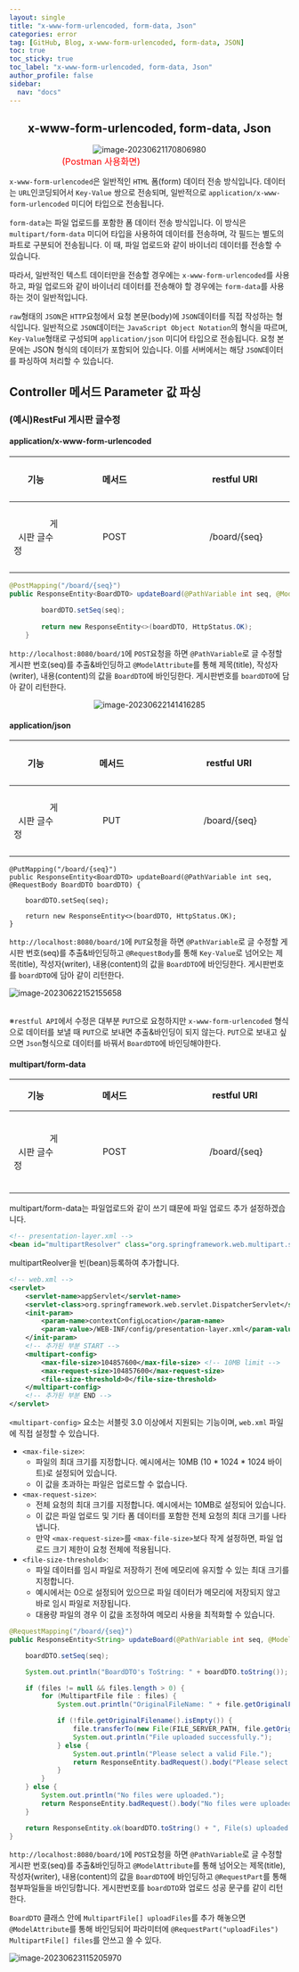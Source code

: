 ```yaml
---
layout: single
title: "x-www-form-urlencoded, form-data, Json"
categories: error
tag: [GitHub, Blog, x-www-form-urlencoded, form-data, JSON]
toc: true
toc_sticky: true
toc_label: "x-www-form-urlencoded, form-data, Json"
author_profile: false
sidebar:
  nav: "docs"
---
```


## <center>x-www-form-urlencoded, form-data, Json</center>

<center><img src="/images/2023-06-21-15th/image-20230621170806980.png" alt="image-20230621170806980" /></center>&nbsp;&nbsp;&nbsp;&nbsp;&nbsp;&nbsp;&nbsp;&nbsp;&nbsp;&nbsp;&nbsp;&nbsp;&nbsp;&nbsp;&nbsp;&nbsp;&nbsp;&nbsp;&nbsp;&nbsp;&nbsp;&nbsp;&nbsp;&nbsp;<font size="3px" color="red">(Postman 사용화면)</font>

`x-www-form-urlencoded`은 일반적인 `HTML` 폼(form) 데이터 전송 방식입니다. 데이터는 `URL`인코딩되어서 `Key-Value` 쌍으로 전송되며, 일반적으로 `application/x-www-form-urlencoded` 미디어 타입으로 전송됩니다.

`form-data`는 파일 업로드를 포함한 폼 데이터 전송 방식입니다. 이 방식은 `multipart/form-data` 미디어 타입을 사용하여 데이터를 전송하며, 각 필드는 별도의 파트로 구분되어 전송됩니다. 이 때, 파일 업로드와 같이 바이너리 데이터를 전송할 수 있습니다.

따라서, 일반적인 텍스트 데이터만을 전송할 경우에는 `x-www-form-urlencoded`를 사용하고, 파일 업로드와 같이 바이너리 데이터를 전송해야 할 경우에는 `form-data`를 사용하는 것이 일반적입니다.

`raw`형태의 `JSON`은 `HTTP`요청에서 요청 본문(body)에 `JSON`데이터를 직접 작성하는 형식입니다. 일반적으로 `JSON`데이터는 `JavaScript Object Notation`의 형식을 따르며, `Key-Value`형태로 구성되며 `application/json` 미디어 타입으로 전송됩니다. 요청 본문에는 JSON 형식의 데이터가 포함되어 있습니다. 이를 서버에서는 해당 `JSON`데이터를 파싱하여 처리할 수 있습니다.



## Controller 메서드 Parameter 값 파싱

### (예시)RestFul 게시판 글수정

#### application/x-www-form-urlencoded

|                             기능                             |                            메서드                            |                         restful URI                          | <center>&nbsp;&nbsp;&nbsp;&nbsp;&nbsp;&nbsp;&nbsp;&nbsp;&nbsp;&nbsp;&nbsp;&nbsp;&nbsp;&nbsp;&nbsp;입력 필드&nbsp;&nbsp;&nbsp;&nbsp;&nbsp;&nbsp;&nbsp;&nbsp;&nbsp;&nbsp;&nbsp;&nbsp;&nbsp;&nbsp;&nbsp;</center> |
| :----------------------------------------------------------: | :----------------------------------------------------------: | :----------------------------------------------------------: | :----------------------------------------------------------- |
| &nbsp;&nbsp;&nbsp;&nbsp;&nbsp;&nbsp;&nbsp;&nbsp;&nbsp;&nbsp;&nbsp;&nbsp;&nbsp;&nbsp;&nbsp;게시판 글수정&nbsp;&nbsp;&nbsp;&nbsp;&nbsp;&nbsp;&nbsp;&nbsp;&nbsp;&nbsp;&nbsp;&nbsp;&nbsp;&nbsp;&nbsp; | &nbsp;&nbsp;&nbsp;&nbsp;&nbsp;&nbsp;&nbsp;&nbsp;&nbsp;&nbsp;&nbsp;&nbsp;&nbsp;&nbsp;&nbsp;POST&nbsp;&nbsp;&nbsp;&nbsp;&nbsp;&nbsp;&nbsp;&nbsp;&nbsp;&nbsp;&nbsp;&nbsp;&nbsp;&nbsp;&nbsp; | &nbsp;&nbsp;&nbsp;&nbsp;&nbsp;&nbsp;&nbsp;&nbsp;&nbsp;&nbsp;&nbsp;&nbsp;&nbsp;&nbsp;&nbsp;&nbsp;/board/{seq}&nbsp;&nbsp;&nbsp;&nbsp;&nbsp;&nbsp;&nbsp;&nbsp;&nbsp;&nbsp;&nbsp;&nbsp;&nbsp;&nbsp;&nbsp; | title : String<br />writer : String<br />content : String    |

```java
@PostMapping("/board/{seq}")
public ResponseEntity<BoardDTO> updateBoard(@PathVariable int seq, @ModelAttribute BoardDTO boardDTO) {
		
		boardDTO.setSeq(seq);
		
		return new ResponseEntity<>(boardDTO, HttpStatus.OK);
	}
```

`http://localhost:8080/board/1`에 `POST`요청을 하면 `@PathVariable`로 글 수정할 게시판 번호(seq)를 추출&바인딩하고 `@ModelAttribute`를 통해 제목(title), 작성자(writer), 내용(content)의 값을 `BoardDTO`에 바인딩한다. 게시판번호를 `boardDTO`에 담아 같이 리턴한다.

<center><img src="/images/2023-06-21-15th/image-20230622141416285.png" alt="image-20230622141416285" /></center>

#### application/json

|                             기능                             |                            메서드                            |                         restful URI                          | <center>&nbsp;&nbsp;&nbsp;&nbsp;&nbsp;&nbsp;&nbsp;&nbsp;&nbsp;&nbsp;&nbsp;&nbsp;&nbsp;&nbsp;&nbsp;입력 필드&nbsp;&nbsp;&nbsp;&nbsp;&nbsp;&nbsp;&nbsp;&nbsp;&nbsp;&nbsp;&nbsp;&nbsp;&nbsp;&nbsp;&nbsp;</center> |
| :----------------------------------------------------------: | :----------------------------------------------------------: | :----------------------------------------------------------: | :----------------------------------------------------------- |
| &nbsp;&nbsp;&nbsp;&nbsp;&nbsp;&nbsp;&nbsp;&nbsp;&nbsp;&nbsp;&nbsp;&nbsp;&nbsp;&nbsp;&nbsp;게시판 글수정&nbsp;&nbsp;&nbsp;&nbsp;&nbsp;&nbsp;&nbsp;&nbsp;&nbsp;&nbsp;&nbsp;&nbsp;&nbsp;&nbsp;&nbsp; | &nbsp;&nbsp;&nbsp;&nbsp;&nbsp;&nbsp;&nbsp;&nbsp;&nbsp;&nbsp;&nbsp;&nbsp;&nbsp;&nbsp;&nbsp;PUT&nbsp;&nbsp;&nbsp;&nbsp;&nbsp;&nbsp;&nbsp;&nbsp;&nbsp;&nbsp;&nbsp;&nbsp;&nbsp;&nbsp;&nbsp; | &nbsp;&nbsp;&nbsp;&nbsp;&nbsp;&nbsp;&nbsp;&nbsp;&nbsp;&nbsp;&nbsp;&nbsp;&nbsp;&nbsp;&nbsp;&nbsp;/board/{seq}&nbsp;&nbsp;&nbsp;&nbsp;&nbsp;&nbsp;&nbsp;&nbsp;&nbsp;&nbsp;&nbsp;&nbsp;&nbsp;&nbsp;&nbsp; | title : String<br />writer : String<br />content : String    |

```
@PutMapping("/board/{seq}")
public ResponseEntity<BoardDTO> updateBoard(@PathVariable int seq, @RequestBody BoardDTO boardDTO) {

    boardDTO.setSeq(seq);

    return new ResponseEntity<>(boardDTO, HttpStatus.OK);
}
```

`http://localhost:8080/board/1`에 `PUT`요청을 하면 `@PathVariable`로 글 수정할 게시판 번호(seq)를 추출&바인딩하고 `@RequestBody`를 통해 `Key-Value`로 넘어오는 제목(title), 작성자(writer), 내용(content)의 값을 `BoardDTO`에 바인딩한다. 게시판번호를 `boardDTO`에 담아 같이 리턴한다.

<img src="/images/2023-06-21-15th/image-20230622152155658.png" alt="image-20230622152155658" />

<BR>※`restful API`에서 수정은 대부분 `PUT`으로 요청하지만 `x-www-form-urlencoded` 형식으로 데이터를 보낼 때 `PUT`으로 보내면 추출&바인딩이 되지 않는다. `PUT`으로 보내고 싶으면 `Json`형식으로 데이터를 바꿔서 `BoardDTO`에 바인딩해야한다.  

#### multipart/form-data

|                             기능                             |                            메서드                            |                         restful URI                          | <center>&nbsp;&nbsp;&nbsp;&nbsp;&nbsp;&nbsp;&nbsp;&nbsp;&nbsp;&nbsp;&nbsp;&nbsp;&nbsp;&nbsp;&nbsp;입력 필드&nbsp;&nbsp;&nbsp;&nbsp;&nbsp;&nbsp;&nbsp;&nbsp;&nbsp;&nbsp;&nbsp;&nbsp;&nbsp;&nbsp;&nbsp;</center> |
| :----------------------------------------------------------: | :----------------------------------------------------------: | :----------------------------------------------------------: | :----------------------------------------------------------- |
| &nbsp;&nbsp;&nbsp;&nbsp;&nbsp;&nbsp;&nbsp;&nbsp;&nbsp;&nbsp;&nbsp;&nbsp;&nbsp;&nbsp;&nbsp;게시판 글수정&nbsp;&nbsp;&nbsp;&nbsp;&nbsp;&nbsp;&nbsp;&nbsp;&nbsp;&nbsp;&nbsp;&nbsp;&nbsp;&nbsp;&nbsp; | &nbsp;&nbsp;&nbsp;&nbsp;&nbsp;&nbsp;&nbsp;&nbsp;&nbsp;&nbsp;&nbsp;&nbsp;&nbsp;&nbsp;&nbsp;POST&nbsp;&nbsp;&nbsp;&nbsp;&nbsp;&nbsp;&nbsp;&nbsp;&nbsp;&nbsp;&nbsp;&nbsp;&nbsp;&nbsp;&nbsp; | &nbsp;&nbsp;&nbsp;&nbsp;&nbsp;&nbsp;&nbsp;&nbsp;&nbsp;&nbsp;&nbsp;&nbsp;&nbsp;&nbsp;&nbsp;&nbsp;/board/{seq}&nbsp;&nbsp;&nbsp;&nbsp;&nbsp;&nbsp;&nbsp;&nbsp;&nbsp;&nbsp;&nbsp;&nbsp;&nbsp;&nbsp;&nbsp; | title : String<br />writer : String<br />content : String<br/>uploadFile : MultipartFile |

multipart/form-data는 파일업로드와 같이 쓰기 떄문에 파일 업로드 추가 설정하겠습니다.

```xml
<!-- presentation-layer.xml -->
<bean id="multipartResolver" class="org.springframework.web.multipart.support.StandardServletMultipartResolver" />
```

multipartReolver을 빈(bean)등록하여 추가합니다.

```XML
<!-- web.xml -->
<servlet>
    <servlet-name>appServlet</servlet-name>
    <servlet-class>org.springframework.web.servlet.DispatcherServlet</servlet-class>
    <init-param>
        <param-name>contextConfigLocation</param-name>
        <param-value>/WEB-INF/config/presentation-layer.xml</param-value>
    </init-param>
    <!-- 추가된 부분 START -->
    <multipart-config>
        <max-file-size>104857600</max-file-size> <!-- 10MB limit -->
        <max-request-size>104857600</max-request-size>
        <file-size-threshold>0</file-size-threshold>
    </multipart-config>
    <!-- 추가된 부분 END -->
</servlet>
```

 `<multipart-config>` 요소는 서블릿 3.0 이상에서 지원되는 기능이며, `web.xml` 파일에 직접 설정할 수 있습니다.

- `<max-file-size>`:
  - 파일의 최대 크기를 지정합니다. 예시에서는 10MB (10 * 1024 * 1024 바이트)로 설정되어 있습니다.
  - 이 값을 초과하는 파일은 업로드할 수 없습니다.
- `<max-request-size>`:
  - 전체 요청의 최대 크기를 지정합니다. 예시에서는 10MB로 설정되어 있습니다.
  - 이 값은 파일 업로드 및 기타 폼 데이터를 포함한 전체 요청의 최대 크기를 나타냅니다.
  - 만약 `<max-request-size>`를 `<max-file-size>`보다 작게 설정하면, 파일 업로드 크기 제한이 요청 전체에 적용됩니다.
- `<file-size-threshold>`:
  - 파일 데이터를 임시 파일로 저장하기 전에 메모리에 유지할 수 있는 최대 크기를 지정합니다.
  - 예시에서는 0으로 설정되어 있으므로 파일 데이터가 메모리에 저장되지 않고 바로 임시 파일로 저장됩니다.
  - 대용량 파일의 경우 이 값을 조정하여 메모리 사용을 최적화할 수 있습니다.

```JAVA
@RequestMapping("/board/{seq}")
public ResponseEntity<String> updateBoard(@PathVariable int seq, @ModelAttribute BoardDTO boardDTO, @RequestPart("uploadFiles") MultipartFile[] files) throws IllegalStateException, IOException {

    boardDTO.setSeq(seq);

    System.out.println("BoardDTO's ToString: " + boardDTO.toString());

    if (files != null && files.length > 0) {
        for (MultipartFile file : files) {
            System.out.println("OriginalFileName: " + file.getOriginalFilename());

            if (!file.getOriginalFilename().isEmpty()) {
                file.transferTo(new File(FILE_SERVER_PATH, file.getOriginalFilename()));
                System.out.println("File uploaded successfully.");
            } else {
                System.out.println("Please select a valid File.");
                return ResponseEntity.badRequest().body("Please select a valid File.");
            }
        }
    } else {
        System.out.println("No files were uploaded.");
        return ResponseEntity.badRequest().body("No files were uploaded.");
    }

    return ResponseEntity.ok(boardDTO.toString() + ", File(s) uploaded successfully.");
}
```

`http://localhost:8080/board/1`에 `POST`요청을 하면 `@PathVariable`로 글 수정할 게시판 번호(seq)를 추출&바인딩하고 `@ModelAttribute`를 통해 넘어오는 제목(title), 작성자(writer), 내용(content)의 값을 `BoardDTO`에 바인딩하고 `@RequestPart`를 통해 첨부파일들을 바인딩합니다. 게시판번호를 `boardDTO`와 업로드 성공 문구를 같이 리턴한다.

`BoardDTO` 클래스 안에 `MultipartFile[] uploadFiles`를 추가 해놓으면 `@ModelAttribute`를 통해 바인딩되어 파라미터에 `@RequestPart("uploadFiles") MultipartFile[] files`를 안쓰고 쓸 수 있다.

<img src="/images/2023-06-21-16th/image-20230623115205970.png" alt="image-20230623115205970" />